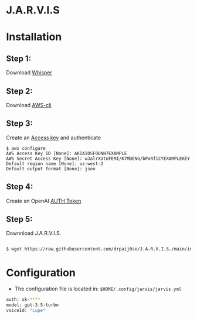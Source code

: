 <h1>J.A.R.V.I.S</h1>


<h1>Installation</h1>
<h2>Step 1:</h2>

Download [Whisper](https://github.com/openai/whisper#setup)

<h2>Step 2:</h2>

Download [AWS-cli](https://docs.aws.amazon.com/cli/latest/userguide/getting-started-install.html)

<h2>Step 3:</h2>

Create an [Access key](https://docs.aws.amazon.com/IAM/latest/UserGuide/id_root-user_manage_add-key.html) and authenticate


```shell
$ aws configure
AWS Access Key ID [None]: AKIAIOSFODNN7EXAMPLE
AWS Secret Access Key [None]: wJalrXUtnFEMI/K7MDENG/bPxRfiCYEXAMPLEKEY
Default region name [None]: us-west-2
Default output format [None]: json
```

<h2>Step 4:</h2>

Create an OpenAI [AUTH Token](https://platform.openai.com/api-keys)

<h2>Step 5:</h2>

Downnload J.A.R.V.I.S.

```sh

$ wget https://raw.githubusercontent.com/drpaij0se/J.A.R.V.I.S./main/init.sh
```

<h1>Configuration</h1>

- The configuration file is located in: `$HOME/.config/jarvis/jarvis.yml`

```sh
auth: sk-****
model: gpt-3.5-turbo
voiceId: "Lupe"
```
